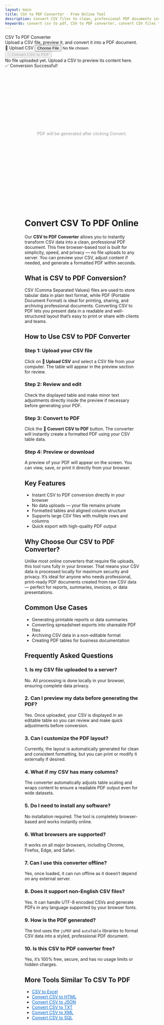 ```yaml
---
layout: main
title: CSV to PDF Converter - Free Online Tool
description: Convert CSV files to clean, professional PDF documents instantly with  browser-based CSV to PDF converter. Fast, secure, and easy.
keywords: convert csv to pdf, CSV to PDF converter, convert CSV files to PDF, online CSV to PDF tool, free CSV to PDF 
---
```

<script src="https://cdnjs.cloudflare.com/ajax/libs/xlsx/0.18.5/xlsx.full.min.js"></script>
<script src="https://cdnjs.cloudflare.com/ajax/libs/jspdf/2.5.1/jspdf.umd.min.js"></script>
<script src="https://cdnjs.cloudflare.com/ajax/libs/jspdf-autotable/3.5.26/jspdf.plugin.autotable.min.js"></script>

<div class="csvx-container">
  <div class="csvx-panel" id="csvPanelPdf">
    <div class="panel-header">
      <div>
        <div class="title">CSV To PDF Converter</div>
        <div class="small">Upload a CSV file, preview it, and convert it into a PDF document.</div>
      </div>
      <div class="controls">
        <label class="csvx-btn" id="uploadBtnPdf" title="Upload CSV">
          📂 Upload CSV
          <input id="fileInputPdf" type="file" accept="text/csv, .csv">
        </label>
        <button class="csvx-btn primary" id="convertBtnPdf" disabled title="Convert CSV to PDF">🔄 Convert CSV to PDF</button>
      </div>
    </div>
    <div id="csvPreviewPdf" class="csvx-preview" contenteditable>
      <div class="small" id="placeholderPdf">No file uploaded yet. Upload a CSV to preview its content here.</div>
    </div>
    <div id="toastPdf" class="csvx-toast">✅ Conversion Successful!</div>
  </div>
</div>

<div class="csvx-container">  
  <div id="pdfPanel" class="csvx-excel-panel">
    <div class="csvx-panel" style="padding:12px;">
      <div id="pdfPreview" class="csvx-preview" style="height:400px; display:flex; align-items:center; justify-content:center; color:#999;">
        PDF will be generated after clicking Convert.
      </div>
    </div>
  </div>
</div>

<script src="/assets/js/csv-to-pdf.js"></script>

<div style="margin: 4rem">

<h1>Convert CSV To PDF Online</h1>
<p>
Our <strong>CSV to PDF Converter</strong> allows you to instantly transform CSV data into a clean, professional PDF document. 
This free browser-based tool is built for simplicity, speed, and privacy — no file uploads to any server. 
You can preview your CSV, adjust content if needed, and generate a formatted PDF within seconds.
</p>

<h2>What is CSV to PDF Conversion?</h2>
<p>
CSV (Comma Separated Values) files are used to store tabular data in plain text format, while PDF (Portable Document Format) is ideal for printing, sharing, and archiving professional documents. 
Converting CSV to PDF lets you present data in a readable and well-structured layout that’s easy to print or share with clients and teams.
</p>

<h2>How to Use CSV to PDF Converter</h2>

<h3>Step 1: Upload your CSV file</h3>
<p>Click on <strong>📂 Upload CSV</strong> and select a CSV file from your computer. The table will appear in the preview section for review.</p>

<h3>Step 2: Review and edit</h3>
<p>Check the displayed table and make minor text adjustments directly inside the preview if necessary before generating your PDF.</p>

<h3>Step 3: Convert to PDF</h3>
<p>Click the <strong>🔄 Convert CSV to PDF</strong> button. The converter will instantly create a formatted PDF using your CSV table data.</p>

<h3>Step 4: Preview or download</h3>
<p>A preview of your PDF will appear on the screen. You can view, save, or print it directly from your browser.</p>

<h2>Key Features</h2>
<ul>
  <li>Instant CSV to PDF conversion directly in your browser</li>
  <li>No data uploads — your file remains private</li>
  <li>Formatted tables and aligned column structure</li>
  <li>Supports large CSV files with multiple rows and columns</li>
  <li>Quick export with high-quality PDF output</li>
</ul>

<h2>Why Choose Our CSV to PDF Converter?</h2>
<p>
Unlike most online converters that require file uploads, this tool runs fully in your browser. 
That means your CSV data is processed locally for maximum security and privacy. 
It’s ideal for anyone who needs professional, print-ready PDF documents created from raw CSV data — perfect for reports, summaries, invoices, or data presentations.
</p>

<h2>Common Use Cases</h2>
<ul>
  <li>Generating printable reports or data summaries</li>
  <li>Converting spreadsheet exports into shareable PDF files</li>
  <li>Archiving CSV data in a non-editable format</li>
  <li>Creating PDF tables for business documentation</li>
</ul>

<h2>Frequently Asked Questions</h2>

<h3>1. Is my CSV file uploaded to a server?</h3>
<p>No. All processing is done locally in your browser, ensuring complete data privacy.</p>

<h3>2. Can I preview my data before generating the PDF?</h3>
<p>Yes. Once uploaded, your CSV is displayed in an editable table so you can review and make quick adjustments before conversion.</p>

<h3>3. Can I customize the PDF layout?</h3>
<p>Currently, the layout is automatically generated for clean and consistent formatting, but you can print or modify it externally if desired.</p>

<h3>4. What if my CSV has many columns?</h3>
<p>The converter automatically adjusts table scaling and wraps content to ensure a readable PDF output even for wide datasets.</p>

<h3>5. Do I need to install any software?</h3>
<p>No installation required. The tool is completely browser-based and works instantly online.</p>

<h3>6. What browsers are supported?</h3>
<p>It works on all major browsers, including Chrome, Firefox, Edge, and Safari.</p>

<h3>7. Can I use this converter offline?</h3>
<p>Yes, once loaded, it can run offline as it doesn’t depend on any external server.</p>

<h3>8. Does it support non-English CSV files?</h3>
<p>Yes. It can handle UTF-8 encoded CSVs and generate PDFs in any language supported by your browser fonts.</p>

<h3>9. How is the PDF generated?</h3>
<p>The tool uses the <code>jsPDF</code> and <code>autoTable</code> libraries to format CSV data into a styled, professional PDF document.</p>

<h3>10. Is this CSV to PDF converter free?</h3>
<p>Yes, it’s 100% free, secure, and has no usage limits or hidden charges.</p>

<h2>More Tools Similar To CSV To PDF</h2>
<ul>
  <li><a href="convert-csv-to-excel" style="color:#0066cc; text-decoration:underline;">CSV to Excel</a></li>
  <li><a href="convert-csv-to-html" style="color:#0066cc; text-decoration:underline;">Convert CSV to HTML</a></li>
  <li><a href="convert-csv-to-json" style="color:#0066cc; text-decoration:underline;">Convert CSV to JSON</a></li>
  <li><a href="convert-csv-to-txt" style="color:#0066cc; text-decoration:underline;">Convert CSV to TXT</a></li>
  <li><a href="convert-csv-to-xml" style="color:#0066cc; text-decoration:underline;">Convert CSV to XML</a></li>
  <li><a href="csv-to-sql" style="color:#0066cc; text-decoration:underline;">Convert CSV to SQL</a></li>
</ul>
</div>

<script type="application/ld+json">
{
  "@context": "https://schema.org",
  "@type": "WebApplication",
  "name": "CSV to PDF Converter",
  "url": "https://smallsuggestions.com/convert-csv-to-pdf",
  "applicationCategory": "UtilitiesApplication",
  "description": "Convert CSV files to professional PDF documents instantly using our browser-based CSV to PDF converter. Fast, private, and free.",
  "operatingSystem": "All",
  "browserRequirements": "Requires JavaScript. Compatible with all modern browsers.",
  "inLanguage": "en",
  "featureList": [
    "Instant CSV to PDF conversion",
    "Fully offline browser processing",
    "Editable CSV preview",
    "Print-ready PDF output"
  ]
}
</script>

<script type="application/ld+json">
{
  "@context": "https://schema.org",
  "@type": "Action",
  "name": "Convert CSV to PDF",
  "description": "Upload your CSV and convert it into a professional PDF file directly in your browser.",
  "target": {
    "@type": "EntryPoint",
    "urlTemplate": "https://smallsuggestions.com/convert-csv-to-pdf",
    "actionPlatform": [
      "http://schema.org/DesktopWebPlatform",
      "http://schema.org/MobileWebPlatform"
    ]
  },
  "result": {
    "@type": "Thing",
    "name": "PDF Document",
    "description": "A formatted PDF file generated from uploaded CSV data."
  }
}
</script>

<script type="application/ld+json">
{
  "@context": "https://schema.org",
  "@type": "Dataset",
  "name": "CSV to PDF Sample Data",
  "description": "Example CSV and its corresponding generated PDF output using the converter tool.",
  "license": "https://creativecommons.org/publicdomain/zero/1.0/",
  "distribution": [
    {
      "@type": "DataDownload",
      "encodingFormat": "text/csv",
      "contentUrl": "https://smallsuggestions.com/sample.csv"
    },
    {
      "@type": "DataDownload",
      "encodingFormat": "application/pdf",
      "contentUrl": "https://smallsuggestions.com/sample.pdf"
    }
  ]
}
</script>

<script type="application/ld+json">
{
  "@context": "https://schema.org",
  "@type": "HowTo",
  "name": "How to Convert CSV to PDF",
  "step": [
    {"@type": "HowToStep", "text": "Upload your CSV file using the Upload button."},
    {"@type": "HowToStep", "text": "Preview and edit CSV data in the table view."},
    {"@type": "HowToStep", "text": "Click Convert to generate a formatted PDF document."},
    {"@type": "HowToStep", "text": "Preview or download your PDF directly in the browser."}
  ]
}
</script>

<script type="application/ld+json">
{
  "@context": "https://schema.org",
  "@type": "ItemList",
  "name": "Related CSV Conversion Tools",
  "itemListElement": [
    {"@type": "ListItem","position": 1,"name": "CSV to Excel","url": "https://smallsuggestions.com/convert-csv-to-excel"},
    {"@type": "ListItem","position": 2,"name": "CSV to HTML","url": "https://smallsuggestions.com/convert-csv-to-html"},
    {"@type": "ListItem","position": 3,"name": "CSV to JSON","url": "https://smallsuggestions.com/convert-csv-to-json"}
  ]
}
</script>

<script type="application/ld+json">
{
  "@context": "https://schema.org",
  "@type": "FAQPage",
  "mainEntity": [
    {"@type": "Question","name": "Is my CSV file uploaded to a server?","acceptedAnswer": {"@type": "Answer","text": "No. All conversions are processed locally in your browser for complete privacy."}},
    {"@type": "Question","name": "Can I preview my data before generating the PDF?","acceptedAnswer": {"@type": "Answer","text": "Yes, the uploaded CSV is displayed in a table preview for review and quick edits."}},
    {"@type": "Question","name": "Can I customize the PDF layout?","acceptedAnswer": {"@type": "Answer","text": "The layout is automatically formatted for clarity but can be edited externally."}},
    {"@type": "Question","name": "Does it support non-English CSV files?","acceptedAnswer": {"@type": "Answer","text": "Yes, it supports UTF-8 encoded CSVs and all language characters."}},
    {"@type": "Question","name": "Is the converter free?","acceptedAnswer": {"@type": "Answer","text": "Yes, it’s completely free, secure, and works on all devices."}}
  ]
}
</script>
